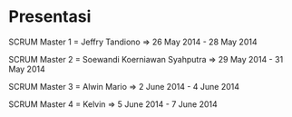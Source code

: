 Presentasi
==========
SCRUM Master 1 = Jeffry Tandiono
=> 26 May 2014 - 28 May 2014

SCRUM Master 2 = Soewandi Koerniawan Syahputra
=> 29 May 2014 - 31 May 2014

SCRUM Master 3 = Alwin Mario
=> 2 June 2014 - 4 June 2014

SCRUM Master 4 = Kelvin
=> 5 June 2014 - 7 June 2014

